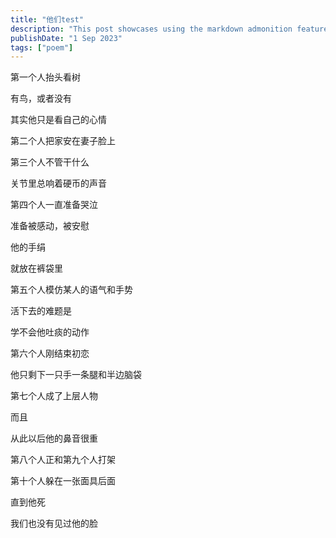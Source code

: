 ```yaml
---
title: "他们test"
description: "This post showcases using the markdown admonition feature in Astro Cactus"
publishDate: "1 Sep 2023"
tags: ["poem"]
---
```


 第一个人抬头看树

有鸟，或者没有

其实他只是看自己的心情

第二个人把家安在妻子脸上

第三个人不管干什么

关节里总响着硬币的声音

第四个人一直准备哭泣

准备被感动，被安慰

他的手绢

就放在裤袋里

第五个人模仿某人的语气和手势

活下去的难题是

学不会他吐痰的动作

第六个人刚结束初恋

他只剩下一只手一条腿和半边脑袋

第七个人成了上层人物

而且

从此以后他的鼻音很重

第八个人正和第九个人打架

第十个人躲在一张面具后面

直到他死

我们也没有见过他的脸
